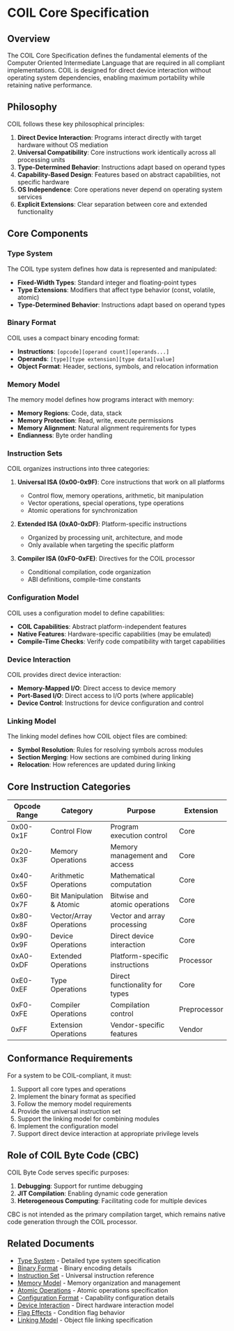 # COIL Core Specification

## Overview

The COIL Core Specification defines the fundamental elements of the Computer Oriented Intermediate Language that are required in all compliant implementations. COIL is designed for direct device interaction without operating system dependencies, enabling maximum portability while retaining native performance.

## Philosophy

COIL follows these key philosophical principles:

1. **Direct Device Interaction**: Programs interact directly with target hardware without OS mediation
2. **Universal Compatibility**: Core instructions work identically across all processing units
3. **Type-Determined Behavior**: Instructions adapt based on operand types
4. **Capability-Based Design**: Features based on abstract capabilities, not specific hardware
5. **OS Independence**: Core operations never depend on operating system services
6. **Explicit Extensions**: Clear separation between core and extended functionality

## Core Components

### Type System

The COIL type system defines how data is represented and manipulated:

- **Fixed-Width Types**: Standard integer and floating-point types
- **Type Extensions**: Modifiers that affect type behavior (const, volatile, atomic)
- **Type-Determined Behavior**: Instructions adapt based on operand types

### Binary Format

COIL uses a compact binary encoding format:

- **Instructions**: `[opcode][operand count][operands...]`
- **Operands**: `[type][type extension][type data][value]`
- **Object Format**: Header, sections, symbols, and relocation information

### Memory Model

The memory model defines how programs interact with memory:

- **Memory Regions**: Code, data, stack
- **Memory Protection**: Read, write, execute permissions
- **Memory Alignment**: Natural alignment requirements for types
- **Endianness**: Byte order handling

### Instruction Sets

COIL organizes instructions into three categories:

1. **Universal ISA (0x00-0x9F)**: Core instructions that work on all platforms
   - Control flow, memory operations, arithmetic, bit manipulation
   - Vector operations, special operations, type operations
   - Atomic operations for synchronization

2. **Extended ISA (0xA0-0xDF)**: Platform-specific instructions
   - Organized by processing unit, architecture, and mode
   - Only available when targeting the specific platform

3. **Compiler ISA (0xF0-0xFE)**: Directives for the COIL processor
   - Conditional compilation, code organization
   - ABI definitions, compile-time constants

### Configuration Model

COIL uses a configuration model to define capabilities:

- **COIL Capabilities**: Abstract platform-independent features
- **Native Features**: Hardware-specific capabilities (may be emulated)
- **Compile-Time Checks**: Verify code compatibility with target capabilities

### Device Interaction

COIL provides direct device interaction:

- **Memory-Mapped I/O**: Direct access to device memory
- **Port-Based I/O**: Direct access to I/O ports (where applicable)
- **Device Control**: Instructions for device configuration and control

### Linking Model

The linking model defines how COIL object files are combined:

- **Symbol Resolution**: Rules for resolving symbols across modules
- **Section Merging**: How sections are combined during linking
- **Relocation**: How references are updated during linking

## Core Instruction Categories

| Opcode Range | Category | Purpose | Extension |
|--------------|----------|---------|-----------|
| 0x00-0x1F | Control Flow | Program execution control | Core |
| 0x20-0x3F | Memory Operations | Memory management and access | Core |
| 0x40-0x5F | Arithmetic Operations | Mathematical computation | Core |
| 0x60-0x7F | Bit Manipulation & Atomic | Bitwise and atomic operations | Core |
| 0x80-0x8F | Vector/Array Operations | Vector and array processing | Core |
| 0x90-0x9F | Device Operations | Direct device interaction | Core |
| 0xA0-0xDF | Extended Operations | Platform-specific instructions | Processor |
| 0xE0-0xEF | Type Operations | Direct functionality for types | Core |
| 0xF0-0xFE | Compiler Operations | Compilation control | Preprocessor |
| 0xFF | Extension Operations | Vendor-specific features | Vendor |

## Conformance Requirements

For a system to be COIL-compliant, it must:

1. Support all core types and operations
2. Implement the binary format as specified
3. Follow the memory model requirements
4. Provide the universal instruction set
5. Support the linking model for combining modules
6. Implement the configuration model
7. Support direct device interaction at appropriate privilege levels

## Role of COIL Byte Code (CBC)

COIL Byte Code serves specific purposes:

1. **Debugging**: Support for runtime debugging
2. **JIT Compilation**: Enabling dynamic code generation
3. **Heterogeneous Computing**: Facilitating code for multiple devices

CBC is not intended as the primary compilation target, which remains native code generation through the COIL processor.

## Related Documents

- [Type System](/core/type-system.md) - Detailed type system specification
- [Binary Format](/core/binary-format.md) - Binary encoding details
- [Instruction Set](/core/instruction-set.md) - Universal instruction reference
- [Memory Model](/core/memory-model.md) - Memory organization and management
- [Atomic Operations](/core/atomic-operations.md) - Atomic operations specification
- [Configuration Format](/core/config-format.md) - Capability configuration details
- [Device Interaction](/core/device-interaction.md) - Direct hardware interaction model
- [Flag Effects](/core/flag-effects.md) - Condition flag behavior
- [Linking Model](/core/linking-model.md) - Object file linking specification